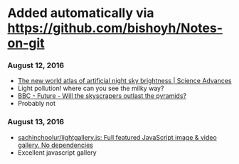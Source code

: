 # Added automatically via https://github.com/bishoyh/Notes-on-git

### August 12, 2016 
- [The new world atlas of artificial night sky brightness | Science Advances](http://advances.sciencemag.org/content/2/6/e1600377) 
 - Light pollution! where can you see the milky way? 
- [BBC - Future - Will the skyscrapers outlast the pyramids?](http://www.bbc.com/future/story/20160808-will-the-skyscrapers-outlast-the-pyramids) 
 - Probably not 

### August 13, 2016 
- [sachinchoolur/lightgallery.js: Full featured JavaScript image & video gallery. No dependencies](https://github.com/sachinchoolur/lightgallery.js/) 
 - Excellent javascript gallery 

